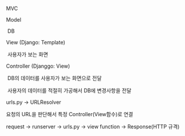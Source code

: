 MVC

Model

​	DB

View (Django: Template)

​	사용자가 보는 화면

Controller (Djanggo: View)

​	DB의 데이터를 사용자가 보는 화면으로 전달

​	사용자의 데이터를 적절히 가공해서 DB에 변경사항을 전달

urls.py -> URLResolver

요청의 URL을 판단해서 특정 Controller(View함수)로 연결

request -> runserver -> urls.py -> view function -> Response(HTTP 규격)

 

 